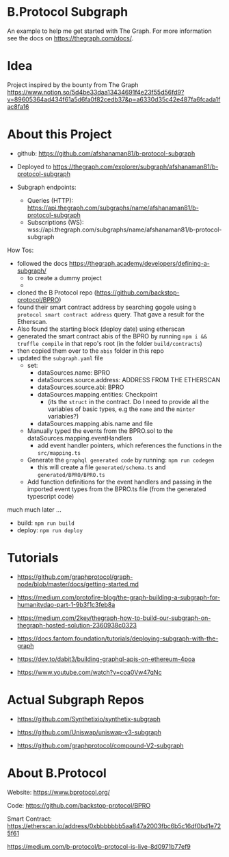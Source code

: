 # B.Protocol Subgraph

An example to help me get started with The Graph. For more information see the docs on https://thegraph.com/docs/.

# Idea
Project inspired by the bounty from The Graph https://www.notion.so/5d4be33daa13434691f4e23f55d56fd9?v=89605364ad434f61a5d6fa0f82cedb37&p=a6330d35c42e487fa6fcada1fac8fa16


# About this Project
- github: https://github.com/afshanaman81/b-protocol-subgraph

- Deployed to https://thegraph.com/explorer/subgraph/afshanaman81/b-protocol-subgraph

- Subgraph endpoints:
  - Queries (HTTP):     https://api.thegraph.com/subgraphs/name/afshanaman81/b-protocol-subgraph
  - Subscriptions (WS): wss://api.thegraph.com/subgraphs/name/afshanaman81/b-protocol-subgraph


How Tos:
- followed the docs https://thegraph.academy/developers/defining-a-subgraph/ 
  - to create a dummy project
  - 
- cloned the B Protocol repo (https://github.com/backstop-protocol/BPRO)
- found their smart contract address by searching gogole using `b protocol smart contract address` query. That gave a result for the Etherscan. 
- Also found the starting block (deploy date) using etherscan
- generated the smart contract abis of the BPRO by running `npm i && truffle compile` in that repo's root (in the folder `build/contracts`)
- then copied them over to the `abis` folder in this repo
- updated the `subgraph.yaml` file
  - set:
    - dataSources.name: BPRO
    - dataSources.source.address: ADDRESS FROM THE ETHERSCAN
    - dataSources.source.abi: BPRO
    - dataSources.mapping.entities: Checkpoint 
      - (its the `struct` in the contract. Do I need to provide all the variables of basic types, e.g the `name` and the `minter` variables?)
    - dataSources.mapping.abis.name and file
  - Manually typed the events from the BPRO.sol to the dataSources.mapping.eventHandlers
    - add event handler pointers, which references the functions in the `src/mapping.ts` 
  - Generate the `graphql generated code` by running: `npm run codegen`
    - this will create a file `generated/schema.ts` and `generated/BPRO/BPRO.ts` 
  - Add function definitions for the event handlers and passing in the imported event types from the BPRO.ts file (from the generated typescript code)

much much later ...
- build: `npm run build`
- deploy: `npm run deploy`



# Tutorials
- https://github.com/graphprotocol/graph-node/blob/master/docs/getting-started.md

- https://medium.com/protofire-blog/the-graph-building-a-subgraph-for-humanitydao-part-1-9b3f1c3feb8a

- https://medium.com/2key/thegraph-how-to-build-our-subgraph-on-thegraph-hosted-solution-2360938c0323
  
- https://docs.fantom.foundation/tutorials/deploying-subgraph-with-the-graph

- https://dev.to/dabit3/building-graphql-apis-on-ethereum-4poa

- https://www.youtube.com/watch?v=coa0Vw47qNc

# Actual Subgraph Repos
- https://github.com/Synthetixio/synthetix-subgraph

- https://github.com/Uniswap/uniswap-v3-subgraph

- https://github.com/graphprotocol/compound-V2-subgraph




# About B.Protocol

Website: https://www.bprotocol.org/

Code: https://github.com/backstop-protocol/BPRO

Smart Contract: https://etherscan.io/address/0xbbbbbbb5aa847a2003fbc6b5c16df0bd1e725f61

https://medium.com/b-protocol/b-protocol-is-live-8d0971b77ef9

